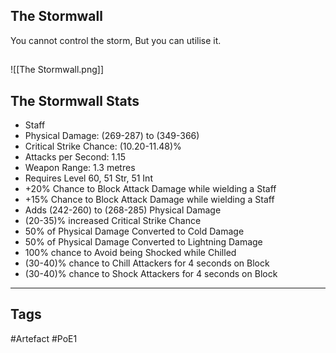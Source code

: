 ## The Stormwall
You cannot control the storm,
But you can utilise it.
##
![[The Stormwall.png]]
## The Stormwall Stats
- Staff
- Physical Damage: (269-287) to (349-366)
- Critical Strike Chance: (10.20-11.48)%
- Attacks per Second: 1.15
- Weapon Range: 1.3 metres
- Requires Level 60, 51 Str, 51 Int
- +20% Chance to Block Attack Damage while wielding a Staff
- +15% Chance to Block Attack Damage while wielding a Staff
- Adds (242-260) to (268-285) Physical Damage
- (20-35)% increased Critical Strike Chance
- 50% of Physical Damage Converted to Cold Damage
- 50% of Physical Damage Converted to Lightning Damage
- 100% chance to Avoid being Shocked while Chilled
- (30-40)% chance to Chill Attackers for 4 seconds on Block
- (30-40)% chance to Shock Attackers for 4 seconds on Block


---
## Tags
#Artefact
#PoE1